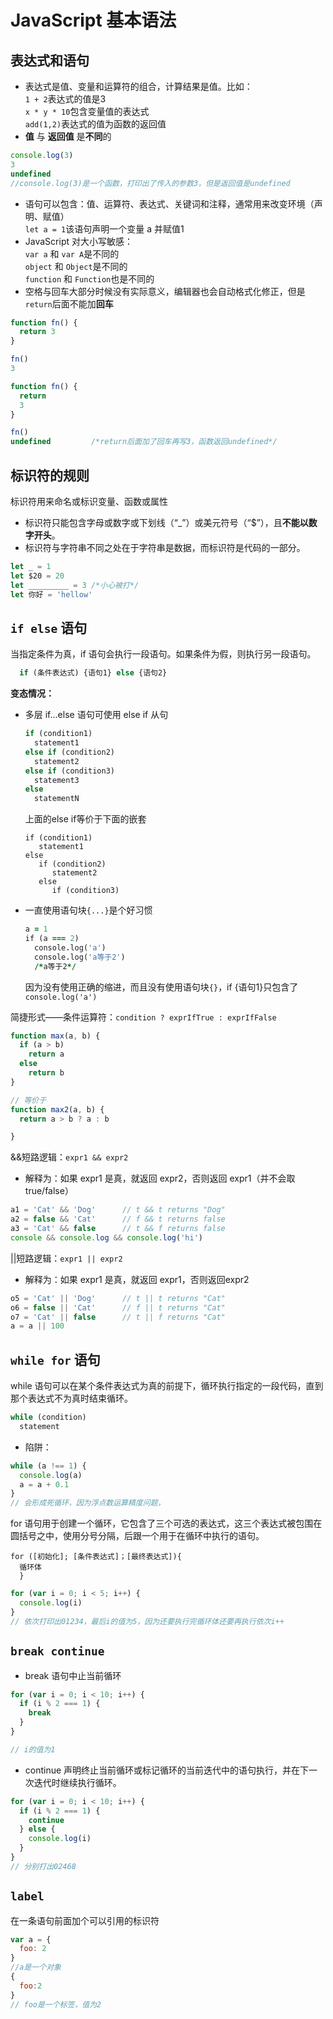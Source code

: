 # JavaScript 基本语法

## 表达式和语句

- 表达式是值、变量和运算符的组合，计算结果是值。比如：  
  `1 + 2`表达式的值是3  
  `x * y * 10`包含变量值的表达式  
  `add(1,2)`表达式的值为函数的返回值
- **值** 与 **返回值** 是**不同**的

```js
console.log(3)
3
undefined
//console.log(3)是一个函数，打印出了传入的参数3，但是返回值是undefined
```

- 语句可以包含：值、运算符、表达式、关键词和注释，通常用来改变环境（声明、赋值）  
  `let a = 1`该语句声明一个变量 a 并赋值1
- JavaScript 对大小写敏感：  
  `var a` 和 `var A`是不同的  
  `object` 和 `Object`是不同的  
  `function` 和 `Function`也是不同的
- 空格与回车大部分时候没有实际意义，编辑器也会自动格式化修正，但是`return`后面不能加**回车**

```js
function fn() {
  return 3
}

fn()
3

function fn() {
  return
  3
}

fn()
undefined         /*return后面加了回车再写3，函数返回undefined*/
```

## 标识符的规则

标识符用来命名或标识变量、函数或属性

- 标识符只能包含字母或数字或下划线（“_”）或美元符号（“$”），且**不能以数字开头**。
- 标识符与字符串不同之处在于字符串是数据，而标识符是代码的一部分。

```js
let _ = 1
let $20 = 20
let _________ = 3 /*小心被打*/
let 你好 = 'hellow'
```

## `if else` 语句

当指定条件为真，if 语句会执行一段语句。如果条件为假，则执行另一段语句。

```js
  if (条件表达式) {语句1} else {语句2}
 ```

**变态情况：**

- 多层 if...else 语句可使用 else if 从句

  ```js
  if (condition1)
    statement1
  else if (condition2)
    statement2
  else if (condition3)
    statement3
  else
    statementN
  ```

  上面的else if等价于下面的嵌套

  ```
  if (condition1)
     statement1
  else
     if (condition2)
        statement2
     else
        if (condition3)
  ```

- 一直使用语句块`{...}`是个好习惯

  ```j
  a = 1
  if (a === 2)
    console.log('a')
    console.log('a等于2')
    /*a等于2*/
  ```
  因为没有使用正确的缩进，而且没有使用语句块`{}`，if {语句1}只包含了`console.log('a')`

简捷形式——条件运算符：`condition ? exprIfTrue : exprIfFalse`

```js
function max(a, b) {
  if (a > b)
    return a
  else
    return b
}

// 等价于
function max2(a, b) {
  return a > b ? a : b

}
```

&&短路逻辑：`expr1 && expr2`

- 解释为：如果 expr1 是真，就返回 expr2，否则返回 expr1（并不会取true/false）

```js
a1 = 'Cat' && 'Dog'      // t && t returns "Dog"
a2 = false && 'Cat'      // f && t returns false
a3 = 'Cat' && false      // t && f returns false
console && console.log && console.log('hi')
```

||短路逻辑：`expr1 || expr2`

- 解释为：如果 expr1 是真，就返回 expr1，否则返回expr2

```js
o5 = 'Cat' || 'Dog'      // t || t returns "Cat"
o6 = false || 'Cat'      // f || t returns "Cat"
o7 = 'Cat' || false      // t || f returns "Cat"
a = a || 100
```

## `while for` 语句

while 语句可以在某个条件表达式为真的前提下，循环执行指定的一段代码，直到那个表达式不为真时结束循环。

```js
while (condition)
  statement
```

- 陷阱：

```js
while (a !== 1) {
  console.log(a)
  a = a + 0.1
}
// 会形成死循环，因为浮点数运算精度问题， 
```

for 语句用于创建一个循环，它包含了三个可选的表达式，这三个表达式被包围在圆括号之中，使用分号分隔，后跟一个用于在循环中执行的语句。

```
for ([初始化]; [条件表达式]；[最终表达式]){
  循环体
  }
```

```js
for (var i = 0; i < 5; i++) {
  console.log(i)
}
// 依次打印出01234，最后i的值为5，因为还要执行完循环体还要再执行依次i++
```

## `break continue`

- break 语句中止当前循环

```js
for (var i = 0; i < 10; i++) {
  if (i % 2 === 1) {
    break
  }
}

// i的值为1
```

- continue 声明终止当前循环或标记循环的当前迭代中的语句执行，并在下一次迭代时继续执行循环。

```js
for (var i = 0; i < 10; i++) {
  if (i % 2 === 1) {
    continue
  } else {
    console.log(i)
  }
}
// 分别打出02468
```

## `label`

在一条语句前面加个可以引用的标识符

```js
var a = {
  foo: 2
}
//a是一个对象
{
  foo:2
}
// foo是一个标签，值为2
```